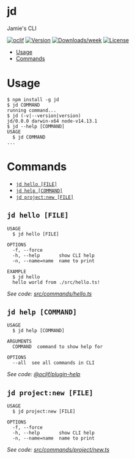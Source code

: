 jd
==

Jamie&#39;s CLI

[![oclif](https://img.shields.io/badge/cli-oclif-brightgreen.svg)](https://oclif.io)
[![Version](https://img.shields.io/npm/v/jd.svg)](https://npmjs.org/package/jd)
[![Downloads/week](https://img.shields.io/npm/dw/jd.svg)](https://npmjs.org/package/jd)
[![License](https://img.shields.io/npm/l/jd.svg)](https://github.com/jamiedavenport/jd/blob/master/package.json)

<!-- toc -->
* [Usage](#usage)
* [Commands](#commands)
<!-- tocstop -->
# Usage
<!-- usage -->
```sh-session
$ npm install -g jd
$ jd COMMAND
running command...
$ jd (-v|--version|version)
jd/0.0.0 darwin-x64 node-v14.13.1
$ jd --help [COMMAND]
USAGE
  $ jd COMMAND
...
```
<!-- usagestop -->
# Commands
<!-- commands -->
* [`jd hello [FILE]`](#jd-hello-file)
* [`jd help [COMMAND]`](#jd-help-command)
* [`jd project:new [FILE]`](#jd-projectnew-file)

## `jd hello [FILE]`

```
USAGE
  $ jd hello [FILE]

OPTIONS
  -f, --force
  -h, --help       show CLI help
  -n, --name=name  name to print

EXAMPLE
  $ jd hello
  hello world from ./src/hello.ts!
```

_See code: [src/commands/hello.ts](https://github.com/jamiedavenport/jd/blob/v0.0.0/src/commands/hello.ts)_

## `jd help [COMMAND]`

```
USAGE
  $ jd help [COMMAND]

ARGUMENTS
  COMMAND  command to show help for

OPTIONS
  --all  see all commands in CLI
```

_See code: [@oclif/plugin-help](https://github.com/oclif/plugin-help/blob/v3.2.0/src/commands/help.ts)_

## `jd project:new [FILE]`

```
USAGE
  $ jd project:new [FILE]

OPTIONS
  -f, --force
  -h, --help       show CLI help
  -n, --name=name  name to print
```

_See code: [src/commands/project/new.ts](https://github.com/jamiedavenport/jd/blob/v0.0.0/src/commands/project/new.ts)_
<!-- commandsstop -->
